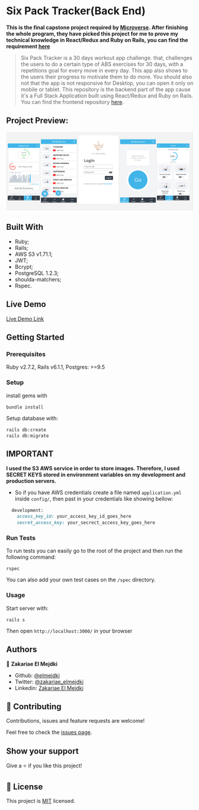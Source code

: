 # Six Pack Tracker(Back End)

**This is the final capstone project required by [Microverse](https://www.microverse.org/). After finishing the whole program, they have picked this project for me to prove my technical knowledge in React/Redux and Ruby on Rails, you can find the requirement [here](https://www.notion.so/Final-Capstone-Project-Tracking-App-22e454da738c46efaf17721826841772#2710d5572c59407c90bef34f3cbf53e3)**

> Six Pack Tracker is a 30 days workout app challenge. that, challenges the users to do a certain type of ABS exercises for 30 days, with a repetitions goal for every move in every day. This app also shows to the users their progress to motivate them to do more. You should also not that the app is not responsive for Desktop, you can open it only on mobile or tablet. This repository is the backend part of the app cause it's a Full Stack Application built using React/Redux and Ruby on Rails. You can find the frontend repository [here](https://github.com/elmejdki/sixpack-tracker-api).

## Project Preview:

![project images](./screenshot.png)

## Built With

- Ruby;
- Rails;
- AWS S3 v1.71.1;
- JWT;
- Bcrypt;
- PostgreSQL 1.2.3;
- shoulda-matchers;
- Rspec.

## Live Demo

[Live Demo Link](https://sixpacktracker.herokuapp.com/)

## Getting Started

### Prerequisites

Ruby v2.7.2, Rails v6.1.1, Postgres: >=9.5

### Setup

install gems with

```
bundle install
```

Setup database with:

```
rails db:create
rails db:migrate
```



## IMPORTANT

**I used the S3 AWS service in order to store images. Therefore, I used SECRET KEYS stored in environment variables on my development and production servers.**

- So if you have AWS credentials create a file named `application.yml` inside `config/`, then past in your credentials like showing bellow:

```ruby
  development:
    access_key_id: your_access_key_id_goes_here
    secret_access_key: your_secrect_access_key_goes_here
```

### Run Tests

To run tests you can easily go to the root of the project and then run the following command:

```
rspec
```

You can also add your own test cases on the `/spec` directory.

### Usage

Start server with:

```
rails s
```

Then open `http://localhost:3000/` in your browser

## Authors

👤 **Zakariae El Mejdki**

- Github: [@elmejdki](https://github.com/elmejdki)
- Twitter: [@zakariae_elmejdki](https://twitter.com/zakariaemejdki)
- Linkedin: [Zakariae El Mejdki](https://www.linkedin.com/in/zakariaeelmejdki/)

## 🤝 Contributing

Contributions, issues and feature requests are welcome!

Feel free to check the [issues page](https://github.com/elmejdki/sixpack-tracker-api/issues).

## Show your support

Give a ⭐️ if you like this project!

## 📝 License

This project is [MIT](lic.url) licensed.